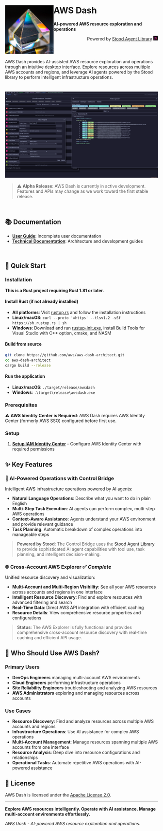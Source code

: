 # <img src="dash-icon.png" width="160" height="160" align="left" padding="20" alt="Dash Architect Icon"> AWS Dash

**AI-powered AWS resource exploration and operations**
<div align="right">
Powered by <a href="https://github.com/fibanez/stood">Stood Agent Library</a> <img src="https://github.com/fibanez/stood/raw/main/stood-icon.png" width="15" height="15">
</div>
<br clear="left">
&nbsp;<br>
AWS Dash provides AI-assisted AWS resource exploration and operations through an intuitive desktop interface. Explore resources across multiple AWS accounts and regions, and leverage AI agents powered by the Stood library to perform intelligent infrastructure operations.
&nbsp;<br>

# <img src="aws-dash-architect-1.png" width="800" align="center" padding="20" alt="AWS Dash Desktop">
> ⚠️ **Alpha Release**: AWS Dash is currently in active development. Features and APIs may change as we work toward the first stable release.

&nbsp;<br>
## 📚 Documentation

- **[User Guide](docs/userguide/)**: Incomplete user documentation
- **[Technical Documentation](docs/technical/)**: Architecture and development guides

<br clear="left">

## 🚀 Quick Start

### Installation

**This is a Rust project requiring Rust 1.81 or later.**

#### Install Rust (if not already installed)
- **All platforms**: Visit [rustup.rs](https://rustup.rs/) and follow the installation instructions
- **Linux/macOS**: `curl --proto '=https' --tlsv1.2 -sSf https://sh.rustup.rs | sh`
- **Windows**: Download and run [rustup-init.exe](https://win.rustup.rs/), install Build Tools for Visual Studio with C++ option, cmake, and NASM

#### Build from source
```bash
git clone https://github.com/aws/aws-dash-architect.git
cd aws-dash-architect
cargo build --release
```

#### Run the application
- **Linux/macOS**: `./target/release/awsdash`
- **Windows**: `.\target\release\awsdash.exe`

### Prerequisites

⚠️ **AWS Identity Center is Required**: AWS Dash requires AWS Identity Center (formerly AWS SSO) configured before first use.

### Setup

1. **[Setup IAM Identity Center](docs/userguide/setup-iam-identity-center.md)** - Configure AWS Identity Center with required permissions

## ✨ Key Features

### 🤖 AI-Powered Operations with Control Bridge

Intelligent AWS infrastructure operations powered by AI agents:

- **Natural Language Operations**: Describe what you want to do in plain English
- **Multi-Step Task Execution**: AI agents can perform complex, multi-step AWS operations
- **Context-Aware Assistance**: Agents understand your AWS environment and provide relevant guidance
- **Task Planning**: Automatic breakdown of complex operations into manageable steps

> **Powered by Stood**: The Control Bridge uses the [Stood Agent Library](https://github.com/fibanez/stood) to provide sophisticated AI agent capabilities with tool use, task planning, and intelligent decision-making.

### 🌐 Cross-Account AWS Explorer ✅ *Complete*

Unified resource discovery and visualization:

- **Multi-Account and Multi-Region Visibility**: See all your AWS resources across accounts and regions in one interface
- **Intelligent Resource Discovery**: Find and explore resources with advanced filtering and search
- **Real-Time Data**: Direct AWS API integration with efficient caching
- **Resource Details**: View comprehensive resource properties and configurations

> **Status**: The AWS Explorer is fully functional and provides comprehensive cross-account resource discovery with real-time caching and efficient API usage.

## 🎯 Who Should Use AWS Dash?

### Primary Users
- **DevOps Engineers** managing multi-account AWS environments
- **Cloud Engineers** performing infrastructure operations
- **Site Reliability Engineers** troubleshooting and analyzing AWS resources
- **AWS Administrators** exploring and managing resources across accounts

### Use Cases
- **Resource Discovery**: Find and analyze resources across multiple AWS accounts and regions
- **Infrastructure Operations**: Use AI assistance for complex AWS operations
- **Multi-Account Management**: Manage resources spanning multiple AWS accounts from one interface
- **Resource Analysis**: Deep dive into resource configurations and relationships
- **Operational Tasks**: Automate repetitive AWS operations with AI-powered assistance

## 📄 License

AWS Dash is licensed under the [Apache License 2.0](LICENSE).

---

**Explore AWS resources intelligently. Operate with AI assistance. Manage multi-account environments effortlessly.**

*AWS Dash - AI-powered AWS resource exploration and operations.*
